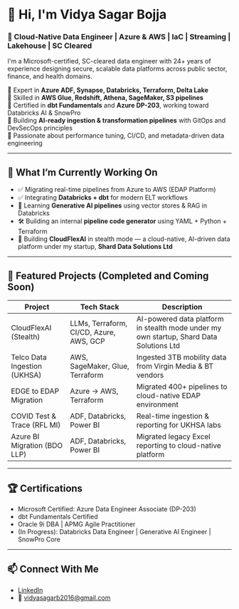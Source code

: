 # 👋 Hi, I'm Vidya Sagar Bojja

### 🚀 Cloud-Native Data Engineer | Azure & AWS | IaC | Streaming | Lakehouse | SC Cleared

I'm a Microsoft-certified, SC-cleared data engineer with 24+ years of experience designing secure, scalable data platforms across public sector, finance, and health domains.

🔹 Expert in **Azure ADF, Synapse, Databricks, Terraform, Delta Lake**  
🔹 Skilled in **AWS Glue, Redshift, Athena, SageMaker, S3 pipelines**  
🔹 Certified in **dbt Fundamentals** and **Azure DP-203**, working toward Databricks AI & SnowPro  
🔹 Building **AI-ready ingestion & transformation pipelines** with GitOps and DevSecOps principles  
🔹 Passionate about performance tuning, CI/CD, and metadata-driven data engineering

---

## 🧠 What I’m Currently Working On

- ✅ Migrating real-time pipelines from Azure to AWS (EDAP Platform)
- ✅ Integrating **Databricks + dbt** for modern ELT workflows
- 🔄 Learning **Generative AI pipelines** using vector stores & RAG in Databricks
- 🛠 Building an internal **pipeline code generator** using YAML + Python + Terraform
- 🧪 Building **CloudFlexAI** in stealth mode — a cloud-native, AI-driven data platform under my startup, **Shard Data Solutions Ltd**

---

## 📁 Featured Projects (Completed and Coming Soon)

| Project | Tech Stack | Description |
|--------|------------|-------------|
| CloudFlexAI (Stealth) | LLMs, Terraform, CI/CD, Azure, AWS, GCP | AI-powered data platform in stealth mode under my own startup, Shard Data Solutions Ltd |
| Telco Data Ingestion (UKHSA) | AWS, SageMaker, Glue, Terraform | Ingested 3TB mobility data from Virgin Media & BT vendors |
| EDGE to EDAP Migration | Azure → AWS, Terraform | Migrated 400+ pipelines to cloud-native EDAP environment |
| COVID Test & Trace (RFL MI) | ADF, Databricks, Power BI | Real-time ingestion & reporting for UKHSA labs |
| Azure BI Migration (BDO LLP) | ADF, Databricks, Power BI | Migrated legacy Excel reporting to cloud-native platform |

---

## 🏆 Certifications

- Microsoft Certified: Azure Data Engineer Associate (DP-203)  
- dbt Fundamentals Certified  
- Oracle 9i DBA | APMG Agile Practitioner  
- (In Progress): Databricks Data Engineer | Generative AI Engineer | SnowPro Core

---

## 📫 Connect With Me

- [LinkedIn](https://www.linkedin.com/in/vidyasagarbojja)  
- 📧 vidyasagarb2016@gmail.com  
